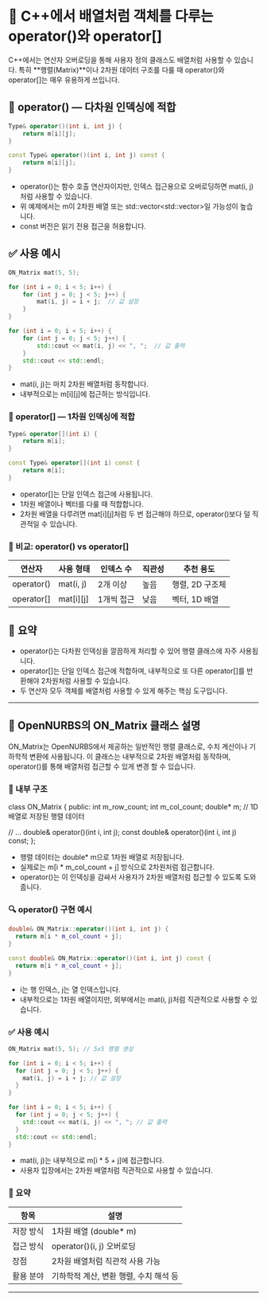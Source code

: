 # 🧠 C++에서 배열처럼 객체를 다루는 operator()와 operator[]
C++에서는 연산자 오버로딩을 통해 사용자 정의 클래스도 배열처럼 사용할 수 있습니다.  특히 **행렬(Matrix)**이나 2차원 데이터 구조를 다룰 때 operator()와 operator[]는 매우 유용하게 쓰입니다.

## 🔹 operator() — 다차원 인덱싱에 적합
```cpp
Type& operator()(int i, int j) {
    return m[i][j];
}

const Type& operator()(int i, int j) const {
    return m[i][j];
}
```

- operator()는 함수 호출 연산자이지만, 인덱스 접근용으로 오버로딩하면 mat(i, j)처럼 사용할 수 있습니다.
- 위 예제에서는 m이 2차원 배열 또는 std::vector<std::vector<Type>>일 가능성이 높습니다.
- const 버전은 읽기 전용 접근을 허용합니다.
## ✅ 사용 예시
```cpp
ON_Matrix mat(5, 5);

for (int i = 0; i < 5; i++) {
    for (int j = 0; j < 5; j++) {
        mat(i, j) = i + j;  // 값 설정
    }
}

for (int i = 0; i < 5; i++) {
    for (int j = 0; j < 5; j++) {
        std::cout << mat(i, j) << ", ";  // 값 출력
    }
    std::cout << std::endl;
}
```

- mat(i, j)는 마치 2차원 배열처럼 동작합니다.
- 내부적으로는 m[i][j]에 접근하는 방식입니다.

### 🔸 operator[] — 1차원 인덱싱에 적합
```cpp
Type& operator[](int i) {
    return m[i];
}

const Type& operator[](int i) const {
    return m[i];
}
```

- operator[]는 단일 인덱스 접근에 사용됩니다.
- 1차원 배열이나 벡터를 다룰 때 적합합니다.
- 2차원 배열을 다루려면 mat[i][j]처럼 두 번 접근해야 하므로, operator()보다 덜 직관적일 수 있습니다.

### 🎯 비교: operator() vs operator[]
| 연산자 | 사용 형태 | 인덱스 수 | 직관성 | 추천 용도 |
|-------|----------|----------|-------|----------| 
| operator() | mat(i, j) | 2개 이상 | 높음 | 행렬, 2D 구조체 | 
| operator[] | mat[i][j] | 1개씩 접근 | 낮음 | 벡터, 1D 배열 | 



## 🧵 요약
- operator()는 다차원 인덱싱을 깔끔하게 처리할 수 있어 행렬 클래스에 자주 사용됩니다.
- operator[]는 단일 인덱스 접근에 적합하며, 내부적으로 또 다른 operator[]를 반환해야 2차원처럼 사용할 수 있습니다.
- 두 연산자 모두 객체를 배열처럼 사용할 수 있게 해주는 핵심 도구입니다.

---

## 🧮 OpenNURBS의 ON_Matrix 클래스 설명
ON_Matrix는 OpenNURBS에서 제공하는 일반적인 행렬 클래스로, 수치 계산이나 기하학적 변환에 사용됩니다. 이 클래스는 내부적으로 2차원 배열처럼 동작하며, operator()를 통해 배열처럼 접근할 수 있게 변경 할 수 있습니다.

### 🔹 내부 구조
class ON_Matrix {
public:
  int m_row_count;
  int m_col_count;
  double* m; // 1D 배열로 저장된 행렬 데이터

  // ...
  double& operator()(int i, int j);
  const double& operator()(int i, int j) const;
};


- 행렬 데이터는 double* m으로 1차원 배열로 저장됩니다.
- 실제로는 m[i * m_col_count + j] 방식으로 2차원처럼 접근합니다.
- operator()는 이 인덱싱을 감싸서 사용자가 2차원 배열처럼 접근할 수 있도록 도와줍니다.

### 🔍 operator() 구현 예시
```cpp
double& ON_Matrix::operator()(int i, int j) {
  return m[i * m_col_count + j];
}

const double& ON_Matrix::operator()(int i, int j) const {
  return m[i * m_col_count + j];
}
```

- i는 행 인덱스, j는 열 인덱스입니다.
- 내부적으로는 1차원 배열이지만, 외부에서는 mat(i, j)처럼 직관적으로 사용할 수 있습니다.
### ✅ 사용 예시
```cpp
ON_Matrix mat(5, 5); // 5x5 행렬 생성

for (int i = 0; i < 5; i++) {
  for (int j = 0; j < 5; j++) {
    mat(i, j) = i + j; // 값 설정
  }
}

for (int i = 0; i < 5; i++) {
  for (int j = 0; j < 5; j++) {
    std::cout << mat(i, j) << ", "; // 값 출력
  }
  std::cout << std::endl;
}
```

- mat(i, j)는 내부적으로 m[i * 5 + j]에 접근합니다.
- 사용자 입장에서는 2차원 배열처럼 직관적으로 사용할 수 있습니다.

### 🎯 요약
| 항목 | 설명 |
|------|-----| 
| 저장 방식 | 1차원 배열 (double* m) | 
| 접근 방식 | operator()(i, j) 오버로딩 | 
| 장점 | 2차원 배열처럼 직관적 사용 가능 | 
| 활용 분야 | 기하학적 계산, 변환 행렬, 수치 해석 등 | 

---




